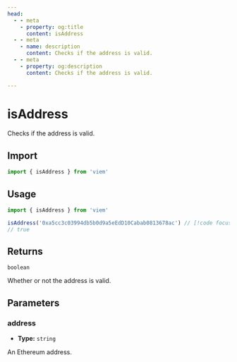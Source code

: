 ```yaml
---
head:
  - - meta
    - property: og:title
      content: isAddress
  - - meta
    - name: description
      content: Checks if the address is valid.
  - - meta
    - property: og:description
      content: Checks if the address is valid.

---
```


# isAddress

Checks if the address is valid.

## Import

```ts
import { isAddress } from 'viem'
```

## Usage

```ts
import { isAddress } from 'viem'

isAddress('0xa5cc3c03994db5b0d9a5eEdD10Cabab0813678ac') // [!code focus:2]
// true
```

## Returns

`boolean`

Whether or not the address is valid.

## Parameters

### address

- **Type:** `string`

An Ethereum address.
